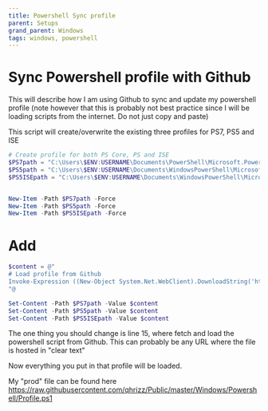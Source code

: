 ```yaml
---
title: Powershell Sync profile
parent: Setups
grand_parent: Windows
tags: windows, powershell
---
```


# Sync Powershell profile with Github
This will describe how I am using Github to sync and update my powershell profile (note however that this is probably not best practice since I will be loading scripts from the internet. Do not just copy and paste)


This script will create/overwrite the existing three profiles for PS7, PS5 and ISE

```powershell
# Create profile for both PS Core, PS and ISE
$PS7path = "C:\Users\$ENV:USERNAME\Documents\PowerShell\Microsoft.PowerShell_profile.ps1"
$PS5path = "C:\Users\$ENV:USERNAME\Documents\WindowsPowerShell\Microsoft.PowerShell_profile.ps1"
$PS5ISEpath = "C:\Users\$ENV:USERNAME\Documents\WindowsPowerShell\Microsoft.PowerShellISE_profile.ps1"


New-Item -Path $PS7path -Force 
New-Item -Path $PS5path -Force
New-Item -Path $PS5ISEpath -Force
```

# Add

```powershell
$content = @"
# Load profile from Github
Invoke-Expression ((New-Object System.Net.WebClient).DownloadString('https://raw.githubusercontent.com/qhrizz/Public/master/Windows/Powershell/Profile.ps1'))
"@

Set-Content -Path $PS7path -Value $content
Set-Content -Path $PS5path -Value $content
Set-Content -Path $PS5ISEpath -Value $content
```


The one thing you should change is line 15, where fetch and load the powershell script from Github. This can probably be any URL where the file is hosted in "clear text"

Now everything you put in that profile will be loaded. 

My "prod" file can be found here https://raw.githubusercontent.com/qhrizz/Public/master/Windows/Powershell/Profile.ps1

